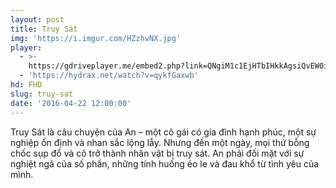 ```yaml
---
layout: post
title: Truy Sát
img: 'https://i.imgur.com/HZzhvNX.jpg'
player:
  - >-
    https://gdriveplayer.me/embed2.php?link=QNgiM1c1EjHTbIHkkAgsiQvEW0imKPFtsbH5DuxBgefudP9UMdxCw4PW9hwgKkTmZIwuBeY05zpubSRsdaSYiLYK3pX%252BHqQDf0Q28EByB6q60l3YxijZQmkCG%252FIudX34wLyZlWl3RhVqAD2TF8w4WfaSczAz9H%252Fz1Ghyr4Q%252Fl7AyAwW0OWt3bDDo5qEC1AR9lthsFQa%252F%252F1p1NdvSPmU6jl
  - 'https://hydrax.net/watch?v=qykfGaxwb'
hd: FHD
slug: truy-sat
date: '2016-04-22 12:00:00'
---
```


Truy Sát là câu chuyện của An – một cô gái có gia đình hạnh phúc, một sự nghiệp ổn định và nhan sắc lộng lẫy. Nhưng đến một ngày, mọi thứ bỗng chốc sụp đổ và cô trở thành nhân vật bị truy sát. An phải đối mặt với sự nghiệt ngã của số phần, những tính huống éo le và đau khổ từ tình yêu của mình.
